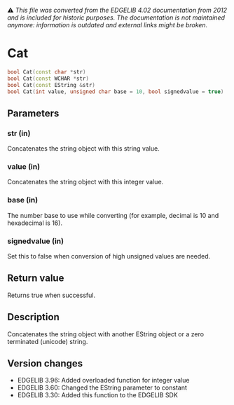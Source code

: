 :warning: _This file was converted from the EDGELIB 4.02 documentation from 2012 and is included for historic purposes. The documentation is not maintained anymore: information is outdated and external links might be broken._

# Cat


```c++
bool Cat(const char *str) 
bool Cat(const WCHAR *str) 
bool Cat(const EString &str) 
bool Cat(int value, unsigned char base = 10, bool signedvalue = true)
```

## Parameters
### str (in)
Concatenates the string object with this string value.

### value (in)
Concatenates the string object with this integer value.

### base (in)
The number base to use while converting (for example, decimal is 10 and hexadecimal is 16).

### signedvalue (in)
Set this to false when conversion of high unsigned values are needed.

## Return value
Returns true when successful.

## Description
Concatenates the string object with another EString object or a zero terminated (unicode) string.

## Version changes
- EDGELIB 3.96: Added overloaded function for integer value 
- EDGELIB 3.60: Changed the EString parameter to constant 
- EDGELIB 3.30: Added this function to the EDGELIB SDK

